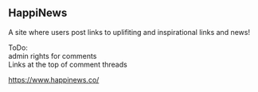 ## HappiNews

A site where users post links to uplifiting and inspirational links and news!

ToDo: 
<br>
admin rights for comments
<br>
Links at the top of comment threads

https://www.happinews.co/
